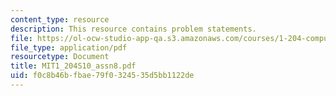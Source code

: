 ```yaml
---
content_type: resource
description: This resource contains problem statements.
file: https://ol-ocw-studio-app-qa.s3.amazonaws.com/courses/1-204-computer-algorithms-in-systems-engineering-spring-2010/f0c8b46bfbae79f0324535d5bb1122de_MIT1_204S10_assn8.pdf
file_type: application/pdf
resourcetype: Document
title: MIT1_204S10_assn8.pdf
uid: f0c8b46b-fbae-79f0-3245-35d5bb1122de
---
```

